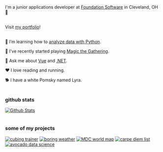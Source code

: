 I'm a junior applications developer at [Foundation Software](https://www.foundationsoft.com/) in Cleveland, OH 🌆
<br />
<br />

Visit [my portfolio](https://rutholdja.netlify.app/)!
<br />
<br />

🔭 I’m learning how to [analyze data with Python](https://www.kaggle.com/ruthrootz).

🎴 I've recently started playing [Magic the Gathering](https://magic.wizards.com/en).

💬 Ask me about [Vue](https://vuejs.org/) and [.NET](https://dotnet.microsoft.com/).

❤ I love reading and running.

🐕 I have a white Pomsky named Lyra.
<br />
<br />

### github stats
[![Github Stats](https://github-readme-stats.vercel.app/api?username=ruthrootz&count_private=true&theme=slateorange&show_icons=true)](https://github.com/ruthrootz)
<br />
<br />

### some of my projects
[![cubing trainer](https://github-readme-stats.vercel.app/api/pin/?username=ruthrootz&repo=cubing-trainer)](https://github.com/ruthrootz/cubing-trainer)
[![boring weather](https://github-readme-stats.vercel.app/api/pin/?username=ruthrootz&repo=boring-weather)](https://github.com/ruthrootz/boring-weather)
[![MDC world map](https://github-readme-stats.vercel.app/api/pin/?username=ruthrootz&repo=mdc-world-map)](https://github.com/ruthrootz/mdc-world-map)
[![carpe diem list](https://github-readme-stats.vercel.app/api/pin/?username=ruthrootz&repo=carpe-diem-list)](https://github.com/ruthrootz/carpe-diem-list)
[![avocado data science](https://github-readme-stats.vercel.app/api/pin/?username=ruthrootz&repo=avocado-data-science)](https://github.com/ruthrootz/avocado-data-science)
